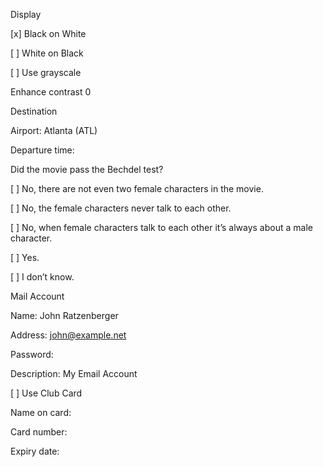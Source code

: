 Display

\[x] Black on White

\[ ] White on Black

\[ ] Use grayscale

Enhance contrast 0

Destination

Airport: Atlanta (ATL)

Departure time:

Did the movie pass the Bechdel test?

\[ ] No, there are not even two female characters in the movie.

\[ ] No, the female characters never talk to each other.

\[ ] No, when female characters talk to each other it’s always about a male character.

\[ ] Yes.

\[ ] I don’t know.

Mail Account

Name: John Ratzenberger

Address: <john@example.net>

Password:

Description: My Email Account

\[ ] Use Club Card

Name on card:

Card number:

Expiry date:

